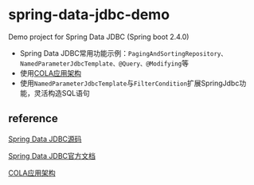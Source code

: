 # spring-data-jdbc-demo
Demo project for Spring Data JDBC (Spring boot 2.4.0)

- Spring Data JDBC常用功能示例：`PagingAndSortingRepository、NamedParameterJdbcTemplate、@Query、@Modifying`等
- 使用[COLA应用架构](https://github.com/alibaba/COLA)
- 使用`NamedParameterJdbcTemplate`与`FilterCondition`扩展SpringJdbc功能，灵活构造SQL语句

## reference

[Spring Data JDBC源码 ](https://github.com/spring-projects/spring-data-jdbc)

[Spring Data JDBC官方文档](https://docs.spring.io/spring-data/jdbc/docs/current/reference/html/#jdbc.query-methods)

[COLA应用架构](https://github.com/alibaba/COLA)
